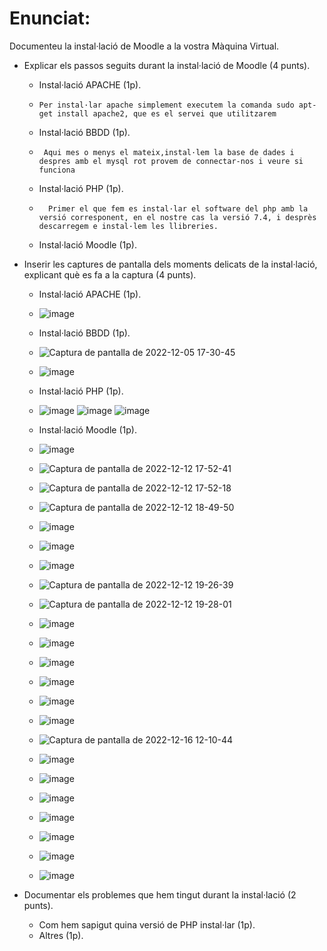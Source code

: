 # Enunciat:

Documenteu la instal·lació de Moodle a la vostra Màquina Virtual.

- Explicar els passos seguits durant la instal·lació de Moodle (4 punts).
  -   Instal·lació APACHE (1p).
  -     Per instal·lar apache simplement executem la comanda sudo apt-get install apache2, que es el servei que utilitzarem
  -   Instal·lació BBDD (1p).
  -      Aqui mes o menys el mateix,instal·lem la base de dades i despres amb el mysql rot provem de connectar-nos i veure si funciona
  -   Instal·lació PHP (1p).
  -       Primer el que fem es instal·lar el software del php amb la versió corresponent, en el nostre cas la versió 7.4, i desprès descarregem e instal·lem les llibreries.
  -   Instal·lació Moodle (1p).
- Inserir les captures de pantalla dels moments delicats de la instal·lació, explicant què es fa a la captura (4 punts).
  -   Instal·lació APACHE (1p).
  -   ![image](https://user-images.githubusercontent.com/119657664/205694636-757b20d0-c272-4a2a-8f0b-f69ec6728cfa.png)

  -   Instal·lació BBDD (1p).
  -   ![Captura de pantalla de 2022-12-05 17-30-45](https://user-images.githubusercontent.com/119657664/205691550-7cfb63a9-4b1c-4a89-b73d-5b93bcc60155.png)

  -   ![image](https://user-images.githubusercontent.com/119657664/205691244-383b35b5-6221-4ca3-b1db-bafc98d7186a.png)
  -   Instal·lació PHP (1p).
  -   ![image](https://user-images.githubusercontent.com/119657664/205695827-4b541007-911c-4cb2-95e6-9c9d5a473c16.png)
      ![image](https://user-images.githubusercontent.com/119657664/205706318-8e034bd2-c317-4937-849e-1675a9bd453d.png)
      ![image](https://user-images.githubusercontent.com/119657664/205708095-70770c07-5e40-4b1b-9be9-12740627dd6f.png)

  -   Instal·lació Moodle (1p).
  -   ![image](https://user-images.githubusercontent.com/119657664/205709844-9411613b-9213-4e3a-973e-e24398619fed.png) 
  -   ![Captura de pantalla de 2022-12-12 17-52-41](https://user-images.githubusercontent.com/119657664/207113443-9769bc30-a276-4cc2-b6e2-2b72917afdd5.png)
  -   ![Captura de pantalla de 2022-12-12 17-52-18](https://user-images.githubusercontent.com/119657664/207113549-c84c2647-1671-4103-b1d3-9f3c8c76517a.png)
  -   ![Captura de pantalla de 2022-12-12 18-49-50](https://user-images.githubusercontent.com/119657664/207118176-01e0d1c7-4a86-4499-b58f-9a2359ffe2ea.png)
  -   ![image](https://user-images.githubusercontent.com/119657664/207117967-1f236ba4-068f-42df-b1a9-8ffcc6013e48.png)
  -   ![image](https://user-images.githubusercontent.com/119657664/207119056-e3ff1ff9-1158-4a37-9130-e905f905c0e4.png)
  -   ![image](https://user-images.githubusercontent.com/119657664/207124416-88535835-a56c-4473-9966-a5b5b323d6e7.png)
  -   ![Captura de pantalla de 2022-12-12 19-26-39](https://user-images.githubusercontent.com/119657664/207125135-e9337c7c-a10e-46b9-9e21-1f48a86d0947.png)
  -   ![Captura de pantalla de 2022-12-12 19-28-01](https://user-images.githubusercontent.com/119657664/207125200-bf4e0e39-5967-4b6f-83ae-dd01dbb39dc6.png)
  -   ![image](https://user-images.githubusercontent.com/119657664/208072612-9319ac9f-095d-4aed-a033-3414501bb8d8.png)
  -   ![image](https://user-images.githubusercontent.com/119657664/208079533-7446c21c-3427-4002-a9cb-326601665cec.png)
  -   ![image](https://user-images.githubusercontent.com/119657664/208079676-0853eb5d-6855-4c4a-8b33-7a1ca9a7fc1b.png)
  -   ![image](https://user-images.githubusercontent.com/119657664/208079870-72bd1819-d4a4-402e-8ebb-54ec9d66ccdd.png)
  -   ![image](https://user-images.githubusercontent.com/119657664/208080813-423efac9-a732-4486-8c98-77990a030b02.png)
  -   ![image](https://user-images.githubusercontent.com/119657664/208080937-4171b9f2-5768-4265-8948-f40c128fd524.png)
  -   ![Captura de pantalla de 2022-12-16 12-10-44](https://user-images.githubusercontent.com/119657664/208086087-ca30ba56-1435-401b-be3f-f83c05582112.png)
  -   ![image](https://user-images.githubusercontent.com/119657664/208086055-27abed27-1ea8-4806-934e-2c1ede87321c.png)
  -   ![image](https://user-images.githubusercontent.com/119657664/208087009-7ee51440-969a-4b9e-b54f-c4ae0e9f5033.png)
  -   ![image](https://user-images.githubusercontent.com/119657664/208087385-b9bc6d0d-7aa2-47f3-a7a5-f1a8c19902b8.png)
  -    ![image](https://user-images.githubusercontent.com/119657664/208088956-87240e08-ab91-4dd3-ad1d-5cfbffa4fcfd.png)
  -   ![image](https://user-images.githubusercontent.com/119657664/208089205-aee32161-52b0-42f1-9f97-8a31ea17732e.png)
  -   ![image](https://user-images.githubusercontent.com/119657664/208093290-4aed3571-8a2c-4424-a335-fa85b31f5697.png)
  -   ![image](https://user-images.githubusercontent.com/119657664/208094829-d4d982fc-3ca9-4d21-a6cb-25327a49dc65.png)
 
- Documentar els problemes que hem tingut durant la instal·lació (2 punts).
  -   Com hem sapigut quina versió de PHP instal·lar (1p).
  -   Altres (1p).
